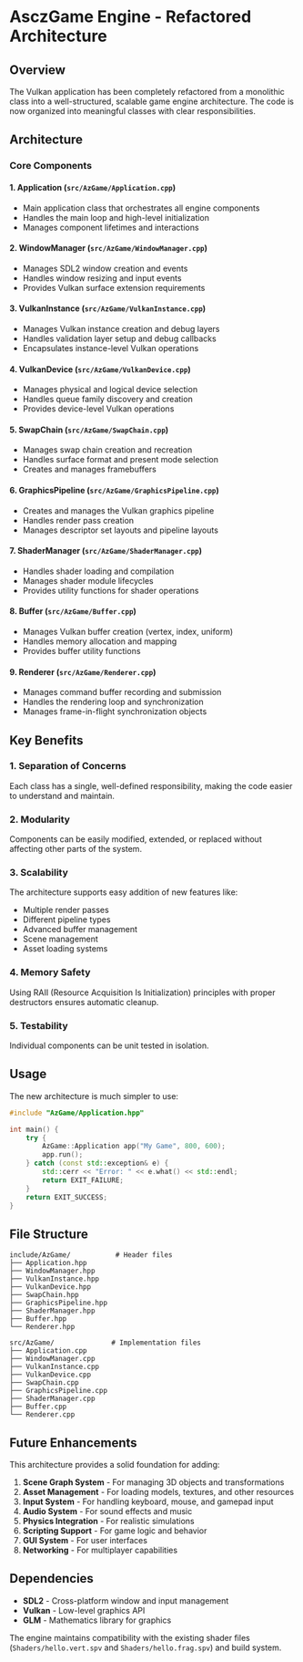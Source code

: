 # AsczGame Engine - Refactored Architecture

## Overview

The Vulkan application has been completely refactored from a monolithic class into a well-structured, scalable game engine architecture. The code is now organized into meaningful classes with clear responsibilities.

## Architecture

### Core Components

#### 1. **Application** (`src/AzGame/Application.cpp`)
- Main application class that orchestrates all engine components
- Handles the main loop and high-level initialization
- Manages component lifetimes and interactions

#### 2. **WindowManager** (`src/AzGame/WindowManager.cpp`)
- Manages SDL2 window creation and events
- Handles window resizing and input events
- Provides Vulkan surface extension requirements

#### 3. **VulkanInstance** (`src/AzGame/VulkanInstance.cpp`)
- Manages Vulkan instance creation and debug layers
- Handles validation layer setup and debug callbacks
- Encapsulates instance-level Vulkan operations

#### 4. **VulkanDevice** (`src/AzGame/VulkanDevice.cpp`)
- Manages physical and logical device selection
- Handles queue family discovery and creation
- Provides device-level Vulkan operations

#### 5. **SwapChain** (`src/AzGame/SwapChain.cpp`)
- Manages swap chain creation and recreation
- Handles surface format and present mode selection
- Creates and manages framebuffers

#### 6. **GraphicsPipeline** (`src/AzGame/GraphicsPipeline.cpp`)
- Creates and manages the Vulkan graphics pipeline
- Handles render pass creation
- Manages descriptor set layouts and pipeline layouts

#### 7. **ShaderManager** (`src/AzGame/ShaderManager.cpp`)
- Handles shader loading and compilation
- Manages shader module lifecycles
- Provides utility functions for shader operations

#### 8. **Buffer** (`src/AzGame/Buffer.cpp`)
- Manages Vulkan buffer creation (vertex, index, uniform)
- Handles memory allocation and mapping
- Provides buffer utility functions

#### 9. **Renderer** (`src/AzGame/Renderer.cpp`)
- Manages command buffer recording and submission
- Handles the rendering loop and synchronization
- Manages frame-in-flight synchronization objects

## Key Benefits

### 1. **Separation of Concerns**
Each class has a single, well-defined responsibility, making the code easier to understand and maintain.

### 2. **Modularity**
Components can be easily modified, extended, or replaced without affecting other parts of the system.

### 3. **Scalability**
The architecture supports easy addition of new features like:
- Multiple render passes
- Different pipeline types
- Advanced buffer management
- Scene management
- Asset loading systems

### 4. **Memory Safety**
Using RAII (Resource Acquisition Is Initialization) principles with proper destructors ensures automatic cleanup.

### 5. **Testability**
Individual components can be unit tested in isolation.

## Usage

The new architecture is much simpler to use:

```cpp
#include "AzGame/Application.hpp"

int main() {
    try {
        AzGame::Application app("My Game", 800, 600);
        app.run();
    } catch (const std::exception& e) {
        std::cerr << "Error: " << e.what() << std::endl;
        return EXIT_FAILURE;
    }
    return EXIT_SUCCESS;
}
```

## File Structure

```
include/AzGame/           # Header files
├── Application.hpp
├── WindowManager.hpp
├── VulkanInstance.hpp
├── VulkanDevice.hpp
├── SwapChain.hpp
├── GraphicsPipeline.hpp
├── ShaderManager.hpp
├── Buffer.hpp
└── Renderer.hpp

src/AzGame/              # Implementation files
├── Application.cpp
├── WindowManager.cpp
├── VulkanInstance.cpp
├── VulkanDevice.cpp
├── SwapChain.cpp
├── GraphicsPipeline.cpp
├── ShaderManager.cpp
├── Buffer.cpp
└── Renderer.cpp
```

## Future Enhancements

This architecture provides a solid foundation for adding:

1. **Scene Graph System** - For managing 3D objects and transformations
2. **Asset Management** - For loading models, textures, and other resources
3. **Input System** - For handling keyboard, mouse, and gamepad input
4. **Audio System** - For sound effects and music
5. **Physics Integration** - For realistic simulations
6. **Scripting Support** - For game logic and behavior
7. **GUI System** - For user interfaces
8. **Networking** - For multiplayer capabilities

## Dependencies

- **SDL2** - Cross-platform window and input management
- **Vulkan** - Low-level graphics API
- **GLM** - Mathematics library for graphics

The engine maintains compatibility with the existing shader files (`Shaders/hello.vert.spv` and `Shaders/hello.frag.spv`) and build system.
